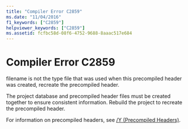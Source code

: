```yaml
---
title: "Compiler Error C2859"
ms.date: "11/04/2016"
f1_keywords: ["C2859"]
helpviewer_keywords: ["C2859"]
ms.assetid: fcfbc58d-08f6-4752-9688-8aaac517e684
---
```

# Compiler Error C2859

filename is not the type file that was used when this precompiled header was created, recreate the precompiled header.

The project database and precompiled header files must be created together to ensure consistent information. Rebuild the project to recreate the precompiled header.

For information on precompiled headers, see [/Y (Precompiled Headers)](../../build/reference/y-precompiled-headers.md).
